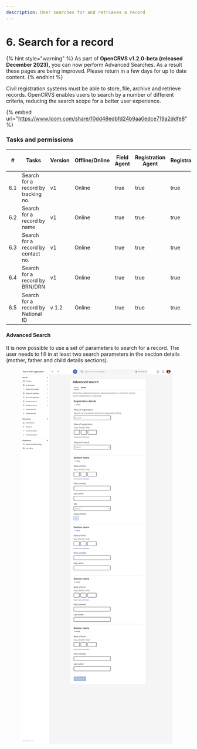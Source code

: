 ```yaml
---
description: User searches for and retrieves a record
---
```


# 6. Search for a record

{% hint style="warning" %}
As part of **OpenCRVS v1.2.0-beta (released December 2023),** you can now perform Advanced Searches.  As a result these pages are being improved.  Please return in a few days for up to date content. &#x20;
{% endhint %}

Civil registration systems must be able to store, file, archive and retrieve records. OpenCRVS enables users to search by a number of different criteria, reducing the search scope for a better user experience.&#x20;

{% embed url="https://www.loom.com/share/10dd48edbfd24b9aa0edce719a2ddfe8" %}

### Tasks and permissions

<table><thead><tr><th>#</th><th>Tasks</th><th>Version</th><th>Offline/Online</th><th data-type="checkbox">Field Agent</th><th data-type="checkbox">Registration Agent</th><th data-type="checkbox">Registrar</th><th data-type="checkbox">National Registrar</th><th data-type="checkbox">Performance Manager</th><th data-type="checkbox">Local System Admin</th><th data-type="checkbox">National System Admin</th></tr></thead><tbody><tr><td>6.1</td><td>Search for a record by tracking no.</td><td>v1</td><td>Online</td><td>true</td><td>true</td><td>true</td><td>true</td><td>false</td><td>false</td><td>false</td></tr><tr><td>6.2</td><td>Search for a record by name</td><td>v1</td><td>Online</td><td>true</td><td>true</td><td>true</td><td>true</td><td>false</td><td>false</td><td>false</td></tr><tr><td>6.3</td><td>Search for a record by contact no.</td><td>v1</td><td>Online</td><td>true</td><td>true</td><td>true</td><td>true</td><td>false</td><td>false</td><td>false</td></tr><tr><td>6.4 </td><td>Search for a record by BRN/DRN</td><td>v1</td><td>Online</td><td>true</td><td>true</td><td>true</td><td>true</td><td>false</td><td>false</td><td>false</td></tr><tr><td>6.5</td><td>Search for a record by National ID</td><td>v 1.2</td><td>Online</td><td>true</td><td>true</td><td>true</td><td>false</td><td>false</td><td>false</td><td>false</td></tr></tbody></table>

#### Advanced Search&#x20;

It is now possible to use a set of parameters to search for a record. The user needs to fill in at least two search parameters in the section details (mother, father and child details sections).

<figure><img src="../../.gitbook/assets/advanced-birth (1).png" alt=""><figcaption></figcaption></figure>
